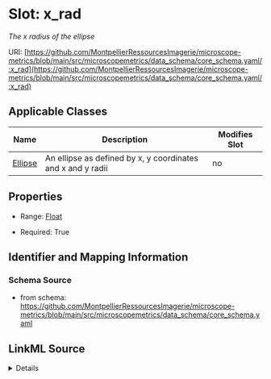 # Slot: x_rad


_The x radius of the ellipse_



URI: [https://github.com/MontpellierRessourcesImagerie/microscope-metrics/blob/main/src/microscopemetrics/data_schema/core_schema.yaml/:x_rad](https://github.com/MontpellierRessourcesImagerie/microscope-metrics/blob/main/src/microscopemetrics/data_schema/core_schema.yaml/:x_rad)



<!-- no inheritance hierarchy -->




## Applicable Classes

| Name | Description | Modifies Slot |
| --- | --- | --- |
[Ellipse](Ellipse.md) | An ellipse as defined by x, y coordinates and x and y radii |  no  |







## Properties

* Range: [Float](Float.md)

* Required: True





## Identifier and Mapping Information







### Schema Source


* from schema: https://github.com/MontpellierRessourcesImagerie/microscope-metrics/blob/main/src/microscopemetrics/data_schema/core_schema.yaml




## LinkML Source

<details>
```yaml
name: x_rad
description: The x radius of the ellipse
from_schema: https://github.com/MontpellierRessourcesImagerie/microscope-metrics/blob/main/src/microscopemetrics/data_schema/core_schema.yaml
rank: 1000
multivalued: false
alias: x_rad
owner: Ellipse
domain_of:
- Ellipse
range: float
required: true

```
</details>